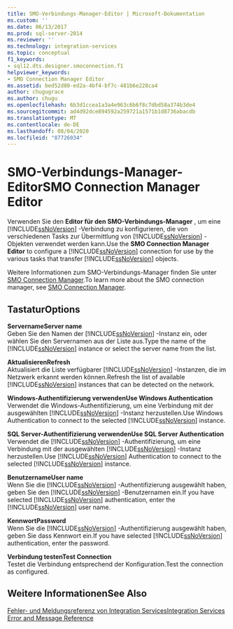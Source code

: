 ```yaml
---
title: SMO-Verbindungs-Manager-Editor | Microsoft-Dokumentation
ms.custom: ''
ms.date: 06/13/2017
ms.prod: sql-server-2014
ms.reviewer: ''
ms.technology: integration-services
ms.topic: conceptual
f1_keywords:
- sql12.dts.designer.smoconnection.f1
helpviewer_keywords:
- SMO Connection Manager Editor
ms.assetid: bed52d80-ed2a-4bf4-bf7c-481b6e228ca4
author: chugugrace
ms.author: chugu
ms.openlocfilehash: 6b3d1ccea1a3a4e963c6b6f8c7dbd58a374b3de4
ms.sourcegitcommit: ad4d92dce894592a259721a1571b1d8736abacdb
ms.translationtype: MT
ms.contentlocale: de-DE
ms.lasthandoff: 08/04/2020
ms.locfileid: "87726034"
---
```

# <a name="smo-connection-manager-editor"></a><span data-ttu-id="454d6-102">SMO-Verbindungs-Manager-Editor</span><span class="sxs-lookup"><span data-stu-id="454d6-102">SMO Connection Manager Editor</span></span>
  <span data-ttu-id="454d6-103">Verwenden Sie den **Editor für den SMO-Verbindungs-Manager** , um eine [!INCLUDE[ssNoVersion](../includes/ssnoversion-md.md)] -Verbindung zu konfigurieren, die von verschiedenen Tasks zur Übermittlung von [!INCLUDE[ssNoVersion](../includes/ssnoversion-md.md)] -Objekten verwendet werden kann.</span><span class="sxs-lookup"><span data-stu-id="454d6-103">Use the **SMO Connection Manager Editor** to configure a [!INCLUDE[ssNoVersion](../includes/ssnoversion-md.md)] connection for use by the various tasks that transfer [!INCLUDE[ssNoVersion](../includes/ssnoversion-md.md)] objects.</span></span>  
  
 <span data-ttu-id="454d6-104">Weitere Informationen zum SMO-Verbindungs-Manager finden Sie unter [SMO Connection Manager](connection-manager/smo-connection-manager.md).</span><span class="sxs-lookup"><span data-stu-id="454d6-104">To learn more about the SMO connection manager, see [SMO Connection Manager](connection-manager/smo-connection-manager.md).</span></span>  
  
## <a name="options"></a><span data-ttu-id="454d6-105">Tastatur</span><span class="sxs-lookup"><span data-stu-id="454d6-105">Options</span></span>  
 <span data-ttu-id="454d6-106">**Servername**</span><span class="sxs-lookup"><span data-stu-id="454d6-106">**Server name**</span></span>  
 <span data-ttu-id="454d6-107">Geben Sie den Namen der [!INCLUDE[ssNoVersion](../includes/ssnoversion-md.md)] -Instanz ein, oder wählen Sie den Servernamen aus der Liste aus.</span><span class="sxs-lookup"><span data-stu-id="454d6-107">Type the name of the [!INCLUDE[ssNoVersion](../includes/ssnoversion-md.md)] instance or select the server name from the list.</span></span>  
  
 <span data-ttu-id="454d6-108">**Aktualisieren**</span><span class="sxs-lookup"><span data-stu-id="454d6-108">**Refresh**</span></span>  
 <span data-ttu-id="454d6-109">Aktualisiert die Liste verfügbarer [!INCLUDE[ssNoVersion](../includes/ssnoversion-md.md)] -Instanzen, die im Netzwerk erkannt werden können.</span><span class="sxs-lookup"><span data-stu-id="454d6-109">Refresh the list of available [!INCLUDE[ssNoVersion](../includes/ssnoversion-md.md)] instances that can be detected on the network.</span></span>  
  
 <span data-ttu-id="454d6-110">**Windows-Authentifizierung verwenden**</span><span class="sxs-lookup"><span data-stu-id="454d6-110">**Use Windows Authentication**</span></span>  
 <span data-ttu-id="454d6-111">Verwendet die Windows-Authentifizierung, um eine Verbindung mit der ausgewählten [!INCLUDE[ssNoVersion](../includes/ssnoversion-md.md)] -Instanz herzustellen.</span><span class="sxs-lookup"><span data-stu-id="454d6-111">Use Windows Authentication to connect to the selected [!INCLUDE[ssNoVersion](../includes/ssnoversion-md.md)] instance.</span></span>  
  
 <span data-ttu-id="454d6-112">**SQL Server-Authentifizierung verwenden**</span><span class="sxs-lookup"><span data-stu-id="454d6-112">**Use SQL Server Authentication**</span></span>  
 <span data-ttu-id="454d6-113">Verwendet die [!INCLUDE[ssNoVersion](../includes/ssnoversion-md.md)] -Authentifizierung, um eine Verbindung mit der ausgewählten [!INCLUDE[ssNoVersion](../includes/ssnoversion-md.md)] -Instanz herzustellen.</span><span class="sxs-lookup"><span data-stu-id="454d6-113">Use [!INCLUDE[ssNoVersion](../includes/ssnoversion-md.md)] Authentication to connect to the selected [!INCLUDE[ssNoVersion](../includes/ssnoversion-md.md)] instance.</span></span>  
  
 <span data-ttu-id="454d6-114">**Benutzername**</span><span class="sxs-lookup"><span data-stu-id="454d6-114">**User name**</span></span>  
 <span data-ttu-id="454d6-115">Wenn Sie die [!INCLUDE[ssNoVersion](../includes/ssnoversion-md.md)] -Authentifizierung ausgewählt haben, geben Sie den [!INCLUDE[ssNoVersion](../includes/ssnoversion-md.md)] -Benutzernamen ein.</span><span class="sxs-lookup"><span data-stu-id="454d6-115">If you have selected [!INCLUDE[ssNoVersion](../includes/ssnoversion-md.md)] authentication, enter the [!INCLUDE[ssNoVersion](../includes/ssnoversion-md.md)] user name.</span></span>  
  
 <span data-ttu-id="454d6-116">**Kennwort**</span><span class="sxs-lookup"><span data-stu-id="454d6-116">**Password**</span></span>  
 <span data-ttu-id="454d6-117">Wenn Sie die [!INCLUDE[ssNoVersion](../includes/ssnoversion-md.md)] -Authentifizierung ausgewählt haben, geben Sie dass Kennwort ein.</span><span class="sxs-lookup"><span data-stu-id="454d6-117">If you have selected [!INCLUDE[ssNoVersion](../includes/ssnoversion-md.md)] authentication, enter the password.</span></span>  
  
 <span data-ttu-id="454d6-118">**Verbindung testen**</span><span class="sxs-lookup"><span data-stu-id="454d6-118">**Test Connection**</span></span>  
 <span data-ttu-id="454d6-119">Testet die Verbindung entsprechend der Konfiguration.</span><span class="sxs-lookup"><span data-stu-id="454d6-119">Test the connection as configured.</span></span>  
  
## <a name="see-also"></a><span data-ttu-id="454d6-120">Weitere Informationen</span><span class="sxs-lookup"><span data-stu-id="454d6-120">See Also</span></span>  
 [<span data-ttu-id="454d6-121">Fehler- und Meldungsreferenz von Integration Services</span><span class="sxs-lookup"><span data-stu-id="454d6-121">Integration Services Error and Message Reference</span></span>](../../2014/integration-services/integration-services-error-and-message-reference.md)  
  
  
